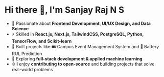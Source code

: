 # Hi there 👋, I'm Sanjay Raj N S

* 🚀 Passionate about **Frontend Development, UI/UX Design, and Data Science**
* ⚡ Skilled in **React.js, Next.js, TailwindCSS, PostgreSQL, Python, TensorFlow, and Scikit-learn**
* 📌 Built projects like 🎟️ Campus Event Management System and 🔋 Battery RUL Prediction
* 🌱 Exploring **full-stack development & applied machine learning**
* 🌐 I enjoy **contributing to open-source** and building projects that solve real-world problems


